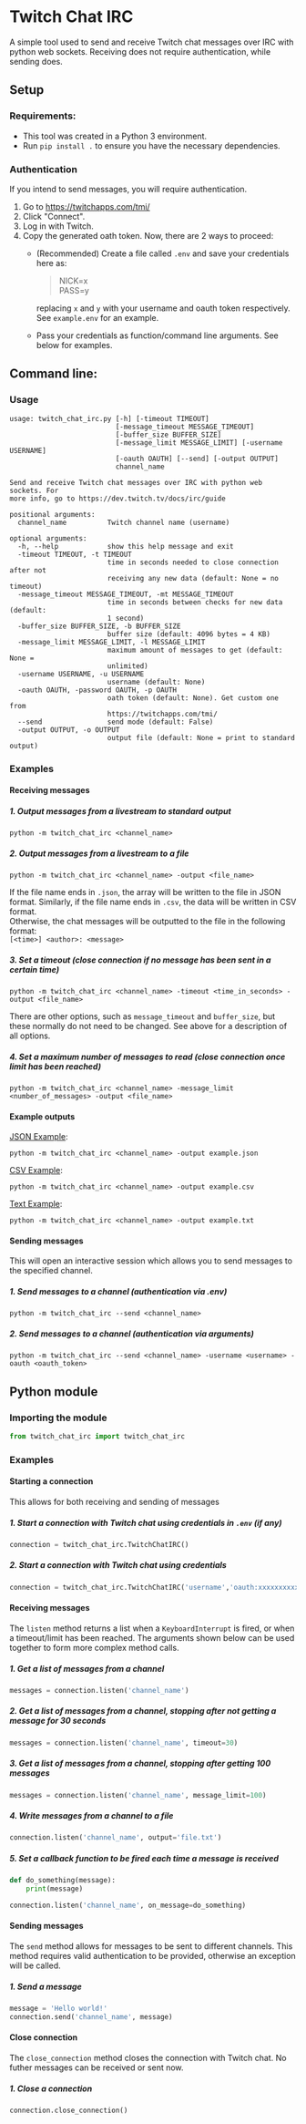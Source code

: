 # Twitch Chat IRC
A simple tool used to send and receive Twitch chat messages over IRC with python web sockets. Receiving does not require authentication, while sending does.




## Setup
### Requirements:
* This tool was created in a Python 3 environment.
* Run `pip install .` to ensure you have the necessary dependencies.

### Authentication
If you intend to send messages, you will require authentication.
1. Go to https://twitchapps.com/tmi/
2. Click "Connect".
3. Log in with Twitch.
4. Copy the generated oath token. Now, there are 2 ways to proceed:
	- (Recommended) Create a file called `.env` and save your credentials here as:
      > NICK=x <br> PASS=y

	  replacing `x` and `y` with your username and oauth token respectively.<br> See `example.env` for an example.

	- Pass your credentials as function/command line arguments. See below for examples.


## Command line:
### Usage
```
usage: twitch_chat_irc.py [-h] [-timeout TIMEOUT]
                          [-message_timeout MESSAGE_TIMEOUT]
                          [-buffer_size BUFFER_SIZE]
                          [-message_limit MESSAGE_LIMIT] [-username USERNAME]
                          [-oauth OAUTH] [--send] [-output OUTPUT]
                          channel_name

Send and receive Twitch chat messages over IRC with python web sockets. For
more info, go to https://dev.twitch.tv/docs/irc/guide

positional arguments:
  channel_name          Twitch channel name (username)

optional arguments:
  -h, --help            show this help message and exit
  -timeout TIMEOUT, -t TIMEOUT
                        time in seconds needed to close connection after not
                        receiving any new data (default: None = no timeout)
  -message_timeout MESSAGE_TIMEOUT, -mt MESSAGE_TIMEOUT
                        time in seconds between checks for new data (default:
                        1 second)
  -buffer_size BUFFER_SIZE, -b BUFFER_SIZE
                        buffer size (default: 4096 bytes = 4 KB)
  -message_limit MESSAGE_LIMIT, -l MESSAGE_LIMIT
                        maximum amount of messages to get (default: None =
                        unlimited)
  -username USERNAME, -u USERNAME
                        username (default: None)
  -oauth OAUTH, -password OAUTH, -p OAUTH
                        oath token (default: None). Get custom one from
                        https://twitchapps.com/tmi/
  --send                send mode (default: False)
  -output OUTPUT, -o OUTPUT
                        output file (default: None = print to standard output)
```

### Examples
#### Receiving messages
##### 1. Output messages from a livestream to standard output
```
python -m twitch_chat_irc <channel_name>
```

##### 2. Output messages from a livestream to a file
```
python -m twitch_chat_irc <channel_name> -output <file_name>
```

If the file name ends in `.json`, the array will be written to the file in JSON format. Similarly, if the file name ends in `.csv`, the data will be written in CSV format. <br> Otherwise, the chat messages will be outputted to the file in the following format:<br>
`[<time>] <author>: <message>`

##### 3. Set a timeout (close connection if no message has been sent in a certain time)
```
python -m twitch_chat_irc <channel_name> -timeout <time_in_seconds> -output <file_name>
```

There are other options, such as `message_timeout` and `buffer_size`, but these normally do not need to be changed. See above for a description of all options.

##### 4. Set a maximum number of messages to read (close connection once limit has been reached)
```
python -m twitch_chat_irc <channel_name> -message_limit <number_of_messages> -output <file_name>
```


#### Example outputs
[JSON Example](examples/example.json):
```
python -m twitch_chat_irc <channel_name> -output example.json
```

[CSV Example](examples/example.csv):
```
python -m twitch_chat_irc <channel_name> -output example.csv
```

[Text Example](examples/example.txt):
```
python -m twitch_chat_irc <channel_name> -output example.txt
```


#### Sending messages
This will open an interactive session which allows you to send messages to the specified channel.
##### 1. Send messages to a channel (authentication via .env)
```
python -m twitch_chat_irc --send <channel_name>
```

##### 2. Send messages to a channel (authentication via arguments)
```
python -m twitch_chat_irc --send <channel_name> -username <username> -oauth <oauth_token>
```

## Python module

### Importing the module

```python
from twitch_chat_irc import twitch_chat_irc
```

### Examples
#### Starting a connection
This allows for both receiving and sending of messages
##### 1. Start a connection with Twitch chat using credentials in `.env` (if any)

```python
connection = twitch_chat_irc.TwitchChatIRC()
```
##### 2. Start a connection with Twitch chat using credentials

```python
connection = twitch_chat_irc.TwitchChatIRC('username','oauth:xxxxxxxxxxxxxxxxxxxxxxxxxxxxxx')
```
#### Receiving messages
The `listen` method returns a list when a `KeyboardInterrupt` is fired, or when a timeout/limit has been reached. The arguments shown below can be used together to form more complex method calls.

##### 1. Get a list of messages from a channel
```python
messages = connection.listen('channel_name')
```

##### 2. Get a list of messages from a channel, stopping after not getting a message for 30 seconds
```python
messages = connection.listen('channel_name', timeout=30)
```

##### 3. Get a list of messages from a channel, stopping after getting 100 messages
```python
messages = connection.listen('channel_name', message_limit=100)
```

##### 4. Write messages from a channel to a file
```python
connection.listen('channel_name', output='file.txt')
```

##### 5. Set a callback function to be fired each time a message is received
```python
def do_something(message):
	print(message)

connection.listen('channel_name', on_message=do_something)
```

#### Sending messages
The `send` method allows for messages to be sent to different channels. This method requires valid authentication to be provided, otherwise an exception will be called.

##### 1. Send a message
```python
message = 'Hello world!'
connection.send('channel_name', message)
```

#### Close connection
The `close_connection` method closes the connection with Twitch chat. No futher messages can be received or sent now.

##### 1. Close a connection
```python
connection.close_connection()
```
